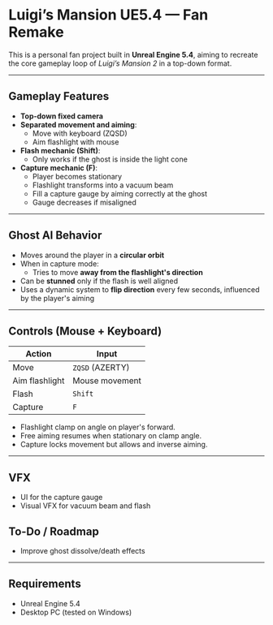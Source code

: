 # Luigi’s Mansion UE5.4 — Fan Remake

This is a personal fan project built in **Unreal Engine 5.4**, aiming to recreate the core gameplay loop of *Luigi’s Mansion 2* in a top-down format.

---

## Gameplay Features

- **Top-down fixed camera**
- **Separated movement and aiming**:
  - Move with keyboard (ZQSD)
  - Aim flashlight with mouse
- **Flash mechanic (Shift)**:
  - Only works if the ghost is inside the light cone
- **Capture mechanic (F)**:
  - Player becomes stationary
  - Flashlight transforms into a vacuum beam
  - Fill a capture gauge by aiming correctly at the ghost
  - Gauge decreases if misaligned

---

## Ghost AI Behavior

- Moves around the player in a **circular orbit**
- When in capture mode:
  - Tries to move **away from the flashlight's direction**
- Can be **stunned** only if the flash is well aligned
- Uses a dynamic system to **flip direction** every few seconds, influenced by the player's aiming

---

## Controls (Mouse + Keyboard)

| Action         | Input              |
|----------------|--------------------|
| Move           | `ZQSD` (AZERTY)    |
| Aim flashlight | Mouse movement     |
| Flash          | `Shift`            |
| Capture        | `F`                |

- Flashlight clamp on angle on player's forward.
- Free aiming resumes when stationary on clamp angle.
- Capture locks movement but allows and inverse aiming.

---
## VFX 
 - UI for the capture gauge
 - Visual VFX for vacuum beam and flash
## To-Do / Roadmap

- Improve ghost dissolve/death effects

---

## Requirements

- Unreal Engine 5.4
- Desktop PC (tested on Windows)


